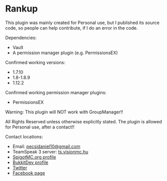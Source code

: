 # Rankup
This plugin was mainly created for Personal use, but I published its source code, so people can help contribute, if I do an error in the code.

Dependencies:
* Vault
* A permission manager plugin (e.g. PermissionsEX)

Confirmed working versions:
* 1.7.10
* 1.8-1.8.9
* 1.12.2

Confirmed working permission manager plugins:
* PermissionsEX

Warning: This plugin will NOT work with GroupManager!!

All Rights Reserved unless otherwise explicitly stated.
The plugin is allowed for Personal use, after a contact!!

Contact locations:
* Email: [pecsidaniel10@gmail.com](mailto:pecsidaniel10@gmail.com)
* TeamSpeak 3 server: [ts.visionmc.hu](ts3server://ts.visionmc.hu)
* [SpigotMC.org profile](https://www.spigotmc.org/members/pdani001.75903/)
* [BukkitDev profile](https://dev.bukkit.org/members/Pdani001)
* [Twitter](https://twitter.com/Pdani001)
* [Facebook page](https://fb.com/itspdani/)
